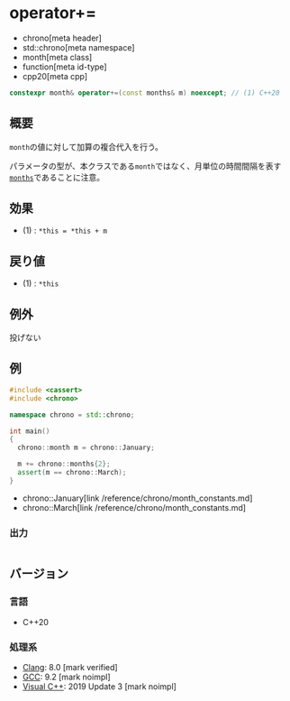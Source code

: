# operator+=
* chrono[meta header]
* std::chrono[meta namespace]
* month[meta class]
* function[meta id-type]
* cpp20[meta cpp]

```cpp
constexpr month& operator+=(const months& m) noexcept; // (1) C++20
```

## 概要
`month`の値に対して加算の複合代入を行う。

パラメータの型が、本クラスである`month`ではなく、月単位の時間間隔を表す[`months`](/reference/chrono/duration_aliases.md)であることに注意。


## 効果
- (1) : `*this = *this + m`


## 戻り値
- (1) : `*this`


## 例外
投げない


## 例
```cpp example
#include <cassert>
#include <chrono>

namespace chrono = std::chrono;

int main()
{
  chrono::month m = chrono::January;

  m += chrono::months{2};
  assert(m == chrono::March);
}
```
* chrono::January[link /reference/chrono/month_constants.md]
* chrono::March[link /reference/chrono/month_constants.md]

### 出力
```
```

## バージョン
### 言語
- C++20

### 処理系
- [Clang](/implementation.md#clang): 8.0 [mark verified]
- [GCC](/implementation.md#gcc): 9.2 [mark noimpl]
- [Visual C++](/implementation.md#visual_cpp): 2019 Update 3 [mark noimpl]
